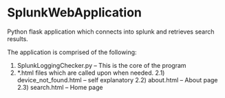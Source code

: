 # SplunkWebApplication
Python flask application which connects into splunk and retrieves search results.

The application is comprised of the following:

1)	SplunkLoggingChecker.py – This is the core of the program
2)	*.html files which are called upon when needed.
2.1) device_not_found.html – self explanatory
2.2) about.html – About page
2.3) search.html – Home page


